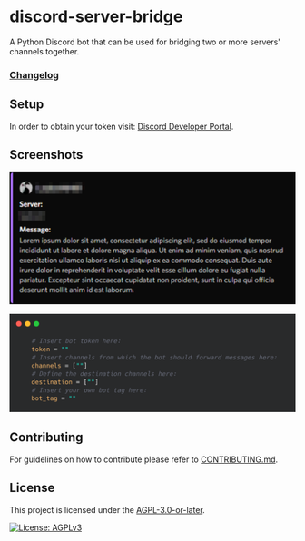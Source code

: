 # discord-server-bridge

A Python Discord bot that can be used for bridging two or more servers' channels together.

### [Changelog](./CHANGELOG)

## Setup
In order to obtain your token visit: [Discord Developer Portal](https://discord.com/developers/applications).       

## Screenshots

![Screenshot 1](./res/01.png)

![Screenshot 2](./res/02.png)

## Contributing

For guidelines on how to contribute please refer to [CONTRIBUTING.md](./CONTRIBUTING.md).

## License
This project is licensed under the [AGPL-3.0-or-later](https://www.gnu.org/licenses/agpl-3.0.html).

[![License: AGPLv3](https://www.gnu.org/graphics/agplv3-with-text-162x68.png)](https://www.gnu.org/licenses/agpl-3.0.html)
